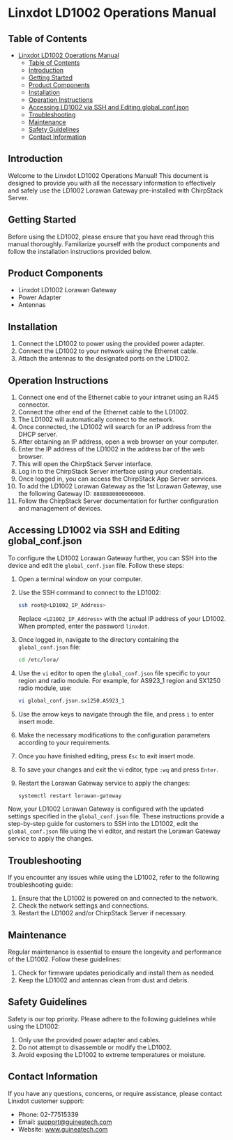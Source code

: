 # Linxdot LD1002 Operations Manual

## Table of Contents

- [Linxdot LD1002 Operations Manual](#linxdot-ld1002-operations-manual)
  - [Table of Contents](#table-of-contents)
  - [Introduction ](#introduction-)
  - [Getting Started ](#getting-started-)
  - [Product Components ](#product-components-)
  - [Installation ](#installation-)
  - [Operation Instructions ](#operation-instructions-)
  - [Accessing LD1002 via SSH and Editing global\_conf.json ](#accessing-ld1002-via-ssh-and-editing-global_confjson-)
  - [Troubleshooting ](#troubleshooting-)
  - [Maintenance ](#maintenance-)
  - [Safety Guidelines ](#safety-guidelines-)
  - [Contact Information ](#contact-information-)

## Introduction <a name="introduction"></a>

Welcome to the Linxdot LD1002 Operations Manual! This document is designed to provide you with all the necessary information to effectively and safely use the LD1002 Lorawan Gateway pre-installed with ChirpStack Server.

## Getting Started <a name="getting-started"></a>

Before using the LD1002, please ensure that you have read through this manual thoroughly. Familiarize yourself with the product components and follow the installation instructions provided below.

## Product Components <a name="product-components"></a>

- Linxdot LD1002 Lorawan Gateway
- Power Adapter
- Antennas

## Installation <a name="installation"></a>

1. Connect the LD1002 to power using the provided power adapter.
2. Connect the LD1002 to your network using the Ethernet cable.
3. Attach the antennas to the designated ports on the LD1002.


## Operation Instructions <a name="operation-instructions"></a>

1. Connect one end of the Ethernet cable to your intranet using an RJ45 connector.
2. Connect the other end of the Ethernet cable to the LD1002.
3. The LD1002 will automatically connect to the network.
4. Once connected, the LD1002 will search for an IP address from the DHCP server.
5. After obtaining an IP address, open a web browser on your computer.
6. Enter the IP address of the LD1002 in the address bar of the web browser.
7. This will open the ChirpStack Server interface.
8. Log in to the ChirpStack Server interface using your credentials.
9. Once logged in, you can access the ChirpStack App Server services.
10. To add the LD1002 Lorawan Gateway as the 1st Lorawan Gateway, use the following Gateway ID: `8888880000000000`.
11. Follow the ChirpStack Server documentation for further configuration and management of devices.

## Accessing LD1002 via SSH and Editing global_conf.json <a name="accessing-ld1002-via-ssh"></a>

To configure the LD1002 Lorawan Gateway further, you can SSH into the device and edit the `global_conf.json` file. Follow these steps:

1. Open a terminal window on your computer.

2. Use the SSH command to connect to the LD1002:
   ```bash
   ssh root@<LD1002_IP_Address>
   ```
   Replace `<LD1002_IP_Address>` with the actual IP address of your LD1002. When prompted, enter the password `linxdot`.

3. Once logged in, navigate to the directory containing the `global_conf.json` file:
   ```bash
   cd /etc/lora/
   ```

4. Use the `vi` editor to open the `global_conf.json` file specific to your region and radio module. For example, for AS923_1 region and SX1250 radio module, use:
   ```bash
   vi global_conf.json.sx1250.AS923_1
   ```

5. Use the arrow keys to navigate through the file, and press `i` to enter insert mode.

6. Make the necessary modifications to the configuration parameters according to your requirements.

7. Once you have finished editing, press `Esc` to exit insert mode.

8. To save your changes and exit the vi editor, type `:wq` and press `Enter`.

9. Restart the Lorawan Gateway service to apply the changes:
   ```bash
   systemctl restart lorawan-gateway
   ```

Now, your LD1002 Lorawan Gateway is configured with the updated settings specified in the `global_conf.json` file.
These instructions provide a step-by-step guide for customers to SSH into the LD1002, edit the `global_conf.json` file using the vi editor, and restart the Lorawan Gateway service to apply the changes.

## Troubleshooting <a name="troubleshooting"></a>

If you encounter any issues while using the LD1002, refer to the following troubleshooting guide:

1. Ensure that the LD1002 is powered on and connected to the network.
2. Check the network settings and connections.
3. Restart the LD1002 and/or ChirpStack Server if necessary.

## Maintenance <a name="maintenance"></a>

Regular maintenance is essential to ensure the longevity and performance of the LD1002. Follow these guidelines:

1. Check for firmware updates periodically and install them as needed.
2. Keep the LD1002 and antennas clean from dust and debris.

## Safety Guidelines <a name="safety-guidelines"></a>

Safety is our top priority. Please adhere to the following guidelines while using the LD1002:

1. Only use the provided power adapter and cables.
2. Do not attempt to disassemble or modify the LD1002.
3. Avoid exposing the LD1002 to extreme temperatures or moisture.

## Contact Information <a name="contact-information"></a>

If you have any questions, concerns, or require assistance, please contact Linxdot customer support:

- Phone: 02-77515339
- Email: support@guineatech.com
- Website: www.guineatech.com
